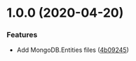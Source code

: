 # 1.0.0 (2020-04-20)


### Features

* Add MongoDB.Entities files ([4b09245](https://github.com/adrenak/mongodb.entities-upm/commit/4b0924584aed000273f370a12c3b183b0f62a912))
